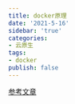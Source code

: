 ```yaml
---
title: docker原理
date: '2021-5-16'
sidebar: 'true'
categories:
- 云原生
tags:
- docker
publish: false
---
```


[参考文章](https://coolshell.cn/articles/17010.html)